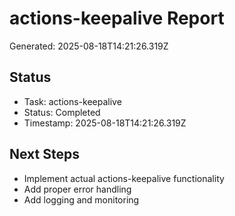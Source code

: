 # actions-keepalive Report

Generated: 2025-08-18T14:21:26.319Z

## Status
- Task: actions-keepalive
- Status: Completed
- Timestamp: 2025-08-18T14:21:26.319Z

## Next Steps
- Implement actual actions-keepalive functionality
- Add proper error handling
- Add logging and monitoring
